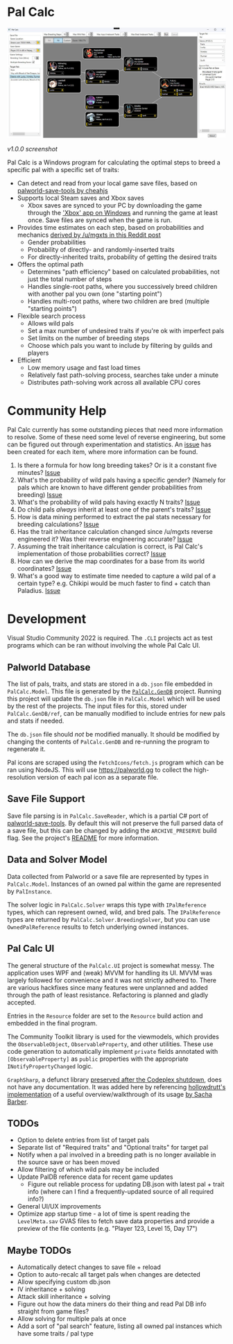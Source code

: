 # Pal Calc

![Pal Calc Screenshot](./docres/palcalc-screenshot.jpg)

_v1.0.0 screenshot_

Pal Calc is a Windows program for calculating the optimal steps to breed a specific pal with a specific set of traits:

- Can detect and read from your local game save files, based on [palworld-save-tools by cheahjs](https://github.com/cheahjs/palworld-save-tools)
- Supports local Steam saves and Xbox saves
  - Xbox saves are synced to your PC by downloading the game through the ['Xbox' app on Windows](https://apps.microsoft.com/detail/9mv0b5hzvk9z) and running the game at least once. Save files are synced when the game is run.
- Provides time estimates on each step, based on probabilities and mechanics [derived by /u/mgxts in this Reddit post](https://www.reddit.com/r/Palworld/comments/1af9in7/passive_skill_inheritance_mechanics_in_breeding/)
  - Gender probabilities
  - Probability of directly- and randomly-inserted traits
  - For directly-inherited traits, probability of getting the desired traits
- Offers the optimal path
  - Determines "path efficiency" based on calculated probabilities, not just the total number of steps
  - Handles single-root paths, where you successively breed children with another pal you own (one "starting point")
  - Handles multi-root paths, where two children are bred (multiple "starting points")
- Flexible search process
  - Allows wild pals
  - Set a max number of undesired traits if you're ok with imperfect pals
  - Set limits on the number of breeding steps
  - Choose which pals you want to include by filtering by guilds and players
- Efficient
  - Low memory usage and fast load times
  - Relatively fast path-solving process, searches take under a minute
  - Distributes path-solving work across all available CPU cores

# Community Help

Pal Calc currently has some outstanding pieces that need more information to resolve. Some of these need some level of reverse engineering, but some can be figured out through experimentation and statistics. An [issue](https://github.com/tylercamp/palcalc/issues) has been created for each item, where more information can be found.

1. Is there a formula for how long breeding takes? Or is it a constant five minutes? [Issue](https://github.com/tylercamp/palcalc/issues/2)
2. What's the probability of wild pals having a specific gender? (Namely for pals which are known to have different gender probabilities from breeding) [Issue](https://github.com/tylercamp/palcalc/issues/3)
3. What's the probability of wild pals having exactly N traits? [Issue](https://github.com/tylercamp/palcalc/issues/4)
4. Do child pals _always_ inherit at least one of the parent's traits? [Issue](https://github.com/tylercamp/palcalc/issues/5)
5. How is data mining performed to extract the pal stats necessary for breeding calculations? [Issue](https://github.com/tylercamp/palcalc/issues/6)
6. Has the trait inheritance calculation changed since /u/mgxts reverse engineered it? Was their reverse engineering accurate? [Issue](https://github.com/tylercamp/palcalc/issues/7)
7. Assuming the trait inheritance calculation is correct, is Pal Calc's implementation of those probabilities correct? [Issue](https://github.com/tylercamp/palcalc/issues/8)
8. How can we derive the map coordinates for a base from its world coordinates? [Issue](https://github.com/tylercamp/palcalc/issues/9)
9. What's a good way to estimate time needed to capture a wild pal of a certain type? e.g. Chikipi would be much faster to find + catch than Paladius. [Issue](https://github.com/tylercamp/palcalc/issues/10)

# Development

Visual Studio Community 2022 is required. The `.CLI` projects act as test programs which can be ran without involving the whole Pal Calc UI.

## Palworld Database

The list of pals, traits, and stats are stored in a `db.json` file embedded in `PalCalc.Model`. This file is generated by the [`PalCalc.GenDB`](./PalCalc.GenDB/) project. Running this project will update the `db.json` file in `PalCalc.Model` which will be used by the rest of the projects. The input files for this, stored under `PalCalc.GenDB/ref`, can be manually modified to include entries for new pals and stats if needed.

The `db.json` file should _not_ be modified manually. It should be modified by changing the contents of `PalCalc.GenDB` and re-running the program to regenerate it.

Pal icons are scraped using the `FetchIcons/fetch.js` program which can be ran using NodeJS. This will use https://palworld.gg to collect the high-resolution version of each pal icon as a separate file.

## Save File Support

Save file parsing is in `PalCalc.SaveReader`, which is a partial C# port of [palworld-save-tools](https://github.com/cheahjs/palworld-save-tools). By default this will not preserve the full parsed data of a save file, but this can be changed by adding the `ARCHIVE_PRESERVE` build flag. See the project's [README](./PalCalc.SaveReader/) for more information.

## Data and Solver Model

Data collected from Palworld or a save file are represented by types in `PalCalc.Model`. Instances of an owned pal within the game are represented by `PalInstance`.

The solver logic in `PalCalc.Solver` wraps this type with `IPalReference` types, which can represent owned, wild, and bred pals. The `IPalReference` types are returned by `PalCalc.Solver.BreedingSolver`, but you can use `OwnedPalReference` results to fetch underlying owned instances.

## Pal Calc UI

The general structure of the `PalCalc.UI` project is somewhat messy. The application uses WPF and (weak) MVVM for handling its UI. MVVM was largely followed for convenience and it was not strictly adhered to. There are various hackfixes since many features were unplanned and added through the path of least resistance. Refactoring is planned and gladly accepted.

Entries in the `Resource` folder are set to the `Resource` build action and embedded in the final program.

The Community Toolkit library is used for the viewmodels, which provides the `ObservableObject`, `ObservableProperty`, and other utilities. These use code generation to automatically implement `private` fields annotated with `[ObservableProperty]` as `public` properties with the appropriate `INotifyPropertyChanged` logic.

`GraphSharp`, a defunct library [preserved after the Codeplex shutdown](https://github.com/NinetailLabs/GraphSharp), does not have any documentation. It was added here by referencing [hollowdrutt's implementation](https://github.com/hollowdrutt/GraphSharpDemo) of a useful overview/walkthrough of its usage [by Sacha Barber](https://sachabarbs.wordpress.com/2010/08/31/pretty-cool-graphs-in-wpf/).

## TODOs
- Option to delete entries from list of target pals
- Separate list of "Required traits" and "Optional traits" for target pal
- Notify when a pal involved in a breeding path is no longer available in the source save or has been moved
- Allow filtering of which wild pals may be included
- Update PalDB reference data for recent game updates
  - Figure out reliable process for updating DB.json with latest pal + trait info (where can I find a frequently-updated source of all required info?)
- General UI/UX improvements
- Optimize app startup time - a lot of time is spent reading the `LevelMeta.sav` GVAS files to fetch save data properties and provide a preview of the file contents (e.g. "Player 123, Level 15, Day 17")

## Maybe TODOs
- Automatically detect changes to save file + reload
- Option to auto-recalc all target pals when changes are detected
- Allow specifying custom db.json
- IV inheritance + solving
- Attack skill inheritance + solving
- Figure out how the data miners do their thing and read Pal DB info straight from game files?
- Allow solving for multiple pals at once
- Add a sort of "pal search" feature, listing all owned pal instances which have some traits / pal type